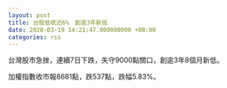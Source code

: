 ```yaml
---
layout: post
title: 台股低收近6%　創逾3年新低
date: 2020-03-19 14:21:47.000000000 +08:00
categories: rss
---
```


台灣股市急挫，連續7日下跌，失守9000點關口，創逾3年8個月新低。

加權指數收市報8681點，跌537點，跌幅5.83%。

